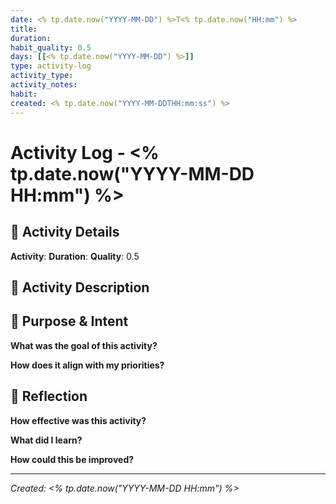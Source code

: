 ```yaml
---
date: <% tp.date.now("YYYY-MM-DD") %>T<% tp.date.now("HH:mm") %>
title:
duration:
habit_quality: 0.5
days: [[<% tp.date.now("YYYY-MM-DD") %>]]
type: activity-log
activity_type:
activity_notes:
habit:
created: <% tp.date.now("YYYY-MM-DDTHH:mm:ss") %>
---
```


# Activity Log - <% tp.date.now("YYYY-MM-DD HH:mm") %>

## 🏃 Activity Details

**Activity**: 
**Duration**: 
**Quality**: 0.5

## 📝 Activity Description

## 🎯 Purpose & Intent

**What was the goal of this activity?**

**How does it align with my priorities?**

## 🧠 Reflection

**How effective was this activity?**

**What did I learn?**

**How could this be improved?**

---

*Created: <% tp.date.now("YYYY-MM-DD HH:mm") %>*
